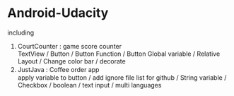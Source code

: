 # Android-Udacity

including 
1. CourtCounter : game score counter <br />
    TextView / Button / Button Function / Button Global variable / Relative Layout / Change color bar / decorate
2. JustJava : Coffee order app　<br />
   apply variable to button / add ignore file list for github / String variable / Checkbox / boolean / text input / multi languages 
